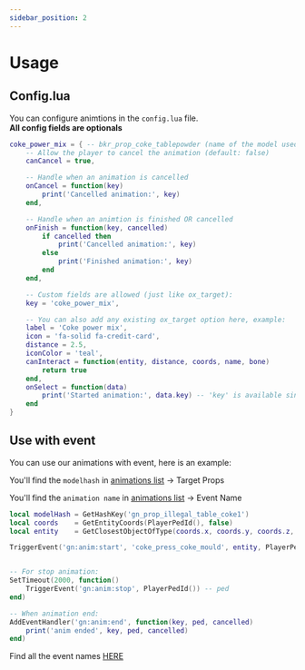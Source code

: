 ```yaml
---
sidebar_position: 2
---
```


# Usage

## Config.lua
You can configure animtions in the `config.lua` file.<br/>
**All config fields are optionals**<br/>

```lua title="config.lua"
coke_power_mix = { -- bkr_prop_coke_tablepowder (name of the model used for this target)
    -- Allow the player to cancel the animation (default: false)
    canCancel = true,

    -- Handle when an animation is cancelled
    onCancel = function(key)
        print('Cancelled animation:', key)
    end,

    -- Handle when an animtion is finished OR cancelled
    onFinish = function(key, cancelled)
        if cancelled then
            print('Cancelled animation:', key)
        else
            print('Finished animation:', key)
        end
    end,

    -- Custom fields are allowed (just like ox_target):
    key = 'coke_power_mix',

    -- You can also add any existing ox_target option here, example:
    label = 'Coke power mix',
    icon = 'fa-solid fa-credit-card',
    distance = 2.5,
    iconColor = 'teal',
    canInteract = function(entity, distance, coords, name, bone)
        return true
    end,
    onSelect = function(data)
        print('Started animation:', data.key) -- 'key' is available since we defined it as custom field above
    end
}
```

## Use with event

You can use our animations with event, here is an example:

You'll find the `modelhash` in [animations list](https://g-n-s-studio.github.io/docs/category/animations-list) -> Target Props

You'll find the `animation name` in [animations list](https://g-n-s-studio.github.io/docs/category/animations-list) -> Event Name

```lua
local modelHash = GetHashKey('gn_prop_illegal_table_coke1')
local coords    = GetEntityCoords(PlayerPedId(), false)
local entity    = GetClosestObjectOfType(coords.x, coords.y, coords.z, 5.0, modelHash, false, false, false)

TriggerEvent('gn:anim:start', 'coke_press_coke_mould', entity, PlayerPedId()) -- key, entity, ped


-- For stop animation:
SetTimeout(2000, function()
    TriggerEvent('gn:anim:stop', PlayerPedId()) -- ped
end)

-- When animation end:
AddEventHandler('gn:anim:end', function(key, ped, cancelled)
    print('anim ended', key, ped, cancelled)
end)
```


Find all the event names [HERE](https://g-n-s-studio.github.io/docs/category/animations-list)
